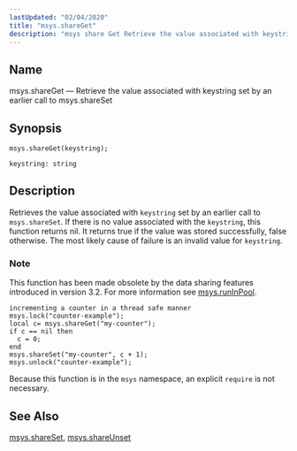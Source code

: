 ```yaml
---
lastUpdated: "02/04/2020"
title: "msys.shareGet"
description: "msys share Get Retrieve the value associated with keystring set by an earlier call to msys share Set msys share Get keystring Retrieves the value associated with keystring set by an earlier call to msys share Set If there is no value associated with the keystring this function returns nil..."
---
```


<a name="lua.ref.msys.shareGet"></a> 
## Name

msys.shareGet — Retrieve the value associated with keystring set by an earlier call to msys.shareSet

<a name="idp24718032"></a> 
## Synopsis

`msys.shareGet(keystring);`

`keystring: string`<a name="idp24720720"></a> 
## Description

Retrieves the value associated with `keystring` set by an earlier call to `msys.shareSet`. If there is no value associated with the `keystring`, this function returns nil. It returns true if the value was stored successfully, false otherwise. The most likely cause of failure is an invalid value for `keystring`.

### Note

This function has been made obsolete by the data sharing features introduced in version 3.2\. For more information see [msys.runInPool](/momentum/3/3-reference/3-reference-lua-ref-msys-runinpool).

<a name="lua.ref.msys.shareGet.example"></a> 


```
incrementing a counter in a thread safe manner
msys.lock("counter-example");
local c= msys.shareGet("my-counter");
if c == nil then
  c = 0;
end
msys.shareSet("my-counter", c + 1);
msys.unlock("counter-example");
```

Because this function is in the `msys` namespace, an explicit `require` is not necessary.

<a name="idp24729728"></a> 
## See Also

[msys.shareSet](/momentum/3/3-reference/lua-ref-msys-share-set), [msys.shareUnset](/momentum/3/3-reference/lua-ref-msys-share-unset)